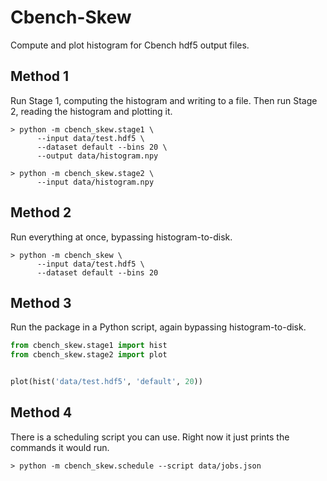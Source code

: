 # Cbench-Skew
Compute and plot histogram for Cbench hdf5 output files.

## Method 1
Run Stage 1, computing the histogram and writing to a file.
Then run Stage 2, reading the histogram and plotting it.
```shell
> python -m cbench_skew.stage1 \
      --input data/test.hdf5 \
      --dataset default --bins 20 \
      --output data/histogram.npy

> python -m cbench_skew.stage2 \
      --input data/histogram.npy
```

## Method 2
Run everything at once, bypassing histogram-to-disk.
```shell
> python -m cbench_skew \
      --input data/test.hdf5 \
      --dataset default --bins 20
```

## Method 3
Run the package in a Python script, again bypassing histogram-to-disk.
```python
from cbench_skew.stage1 import hist
from cbench_skew.stage2 import plot


plot(hist('data/test.hdf5', 'default', 20))
```

## Method 4
There is a scheduling script you can use. Right now it just prints the
commands it would run.
```shell
> python -m cbench_skew.schedule --script data/jobs.json
```
